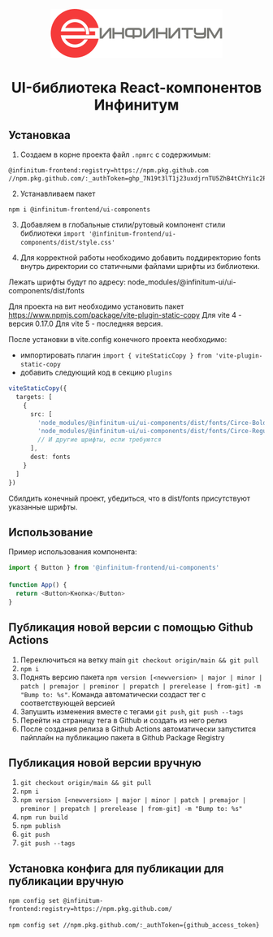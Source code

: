<p style="text-align: center" align="center">
<img src="src/components/Logo/assets/logo-full.svg" alt="">
</p>

<h1 align="center" style="text-align: center">UI-библиотека React-компонентов Инфинитум</h1>

## Установкаа

1. Создаем в корне проекта файл `.npmrc` с содержимым:

```text
@infinitum-frontend:registry=https://npm.pkg.github.com
//npm.pkg.github.com/:_authToken=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
```

2. Устанавливаем пакет

```text
npm i @infinitum-frontend/ui-components
```

3. Добавляем в глобальные стили/рутовый компонент стили библиотеки `import '@infinitum-frontend/ui-components/dist/style.css'`

4. Для корректной работы необходимо добавить поддиректорию fonts внутрь директории со статичными файлами шрифты из библиотеки.

Лежать шрифты будут по адресу: node_modules/@infinitum-ui/ui-components/dist/fonts

Для проекта на вит необходимо установить пакет https://www.npmjs.com/package/vite-plugin-static-copy
Для vite 4 - версия 0.17.0
Для vite 5 - последняя версия.

После установки в vite.config конечного проекта необходимо:

- импортировать плагин `import { viteStaticCopy } from 'vite-plugin-static-copy`
- добавить следующий код в секцию `plugins`

```typescript
viteStaticCopy({
  targets: [
    {
      src: [
        'node_modules/@infinitum-ui/ui-components/dist/fonts/Circe-Bold.woff2',
        'node_modules/@infinitum-ui/ui-components/dist/fonts/Circe-Regular.woff2'
        // И другие шрифты, если требуются
      ],
      dest: fonts
    }
  ]
})
```

Сбилдить конечный проект, убедиться, что в dist/fonts присутствуют указанные шрифты.

## Использование

Пример использования компонента:

```typescript jsx
import { Button } from '@infinitum-frontend/ui-components'

function App() {
  return <Button>Кнопка</Button>
}
```

## Публикация новой версии с помощью Github Actions

1. Переключиться на ветку main `git checkout origin/main && git pull`
2. `npm i`
3. Поднять версию пакета `npm version [<newversion> | major | minor | patch | premajor | preminor | prepatch | prerelease | from-git] -m "Bump to: %s"`. Команда автоматически создаст тег с соответствующей версией
4. Запушить изменения вместе с тегами `git push`, `git push --tags`
5. Перейти на страницу тега в Github и создать из него релиз
6. После создания релиза в Github Actions автоматически запустится пайплайн на публикацию пакета в Github Package Registry

## Публикация новой версии вручную

1. `git checkout origin/main && git pull`
2. `npm i`
3. `npm version [<newversion> | major | minor | patch | premajor | preminor | prepatch | prerelease | from-git] -m "Bump to: %s"`
4. `npm run build`
5. `npm publish`
6. `git push`
7. `git push --tags`

## Установка конфига для публикации для публикации вручную

```text
npm config set @infinitum-frontend:registry=https://npm.pkg.github.com/

npm config set //npm.pkg.github.com/:_authToken={github_access_token}
```
